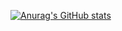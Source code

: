 [![Anurag's GitHub stats](https://github-readme-stats.vercel.app/api?username=Avinamor)](https://github.com/Avinamor/github-readme-stats)
